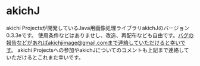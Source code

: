# akichJ
akichi Projectsが開発しているJava用画像処理ライブラリakichJのバージョン0.3.3eです。
使用条件などはありませし、改造、再配布なども自由です。バグの報告などがあればakichjimage@gmail.comまで連絡していただけると幸いです。
akichi Projectsへの参加やakichJについてのコメントも上記まで連絡していただけるとこれまた幸いです。
